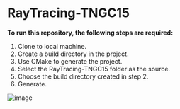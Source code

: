 # RayTracing-TNGC15

**To run this repository, the following steps are required:**
1. Clone to local machine.
2. Create a build directory in the project.
3. Use CMake to generate the project.
4. Select the RayTracing-TNGC15 folder as the source.
5. Choose the build directory created in step 2.
6. Generate.

![image](https://github.com/rasmussvala/TNGC15-Global-Illumination/assets/91534734/55274c7c-c49f-4176-8e36-110b211eec34)

